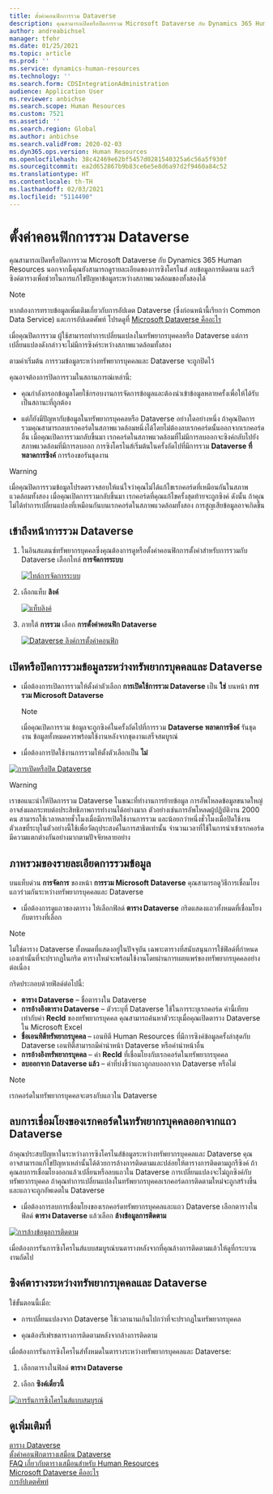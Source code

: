 ```yaml
---
title: ตั้งค่าคอนฟิกการรวม Dataverse
description: คุณสามารถเปิดหรือปิดการรวม Microsoft Dataverse กับ Dynamics 365 Human Resources นอกจากนี้คุณยังสามารถดูรายละเอียดของการซิงโครไนส์ ลบข้อมูลการติดตาม และรีซิงค์ตารางเพื่อช่วยในการแก้ไขปัญหาข้อมูลระหว่างสภาพแวดล้อมของทั้งสองได้
author: andreabichsel
manager: tfehr
ms.date: 01/25/2021
ms.topic: article
ms.prod: ''
ms.service: dynamics-human-resources
ms.technology: ''
ms.search.form: CDSIntegrationAdministration
audience: Application User
ms.reviewer: anbichse
ms.search.scope: Human Resources
ms.custom: 7521
ms.assetid: ''
ms.search.region: Global
ms.author: anbichse
ms.search.validFrom: 2020-02-03
ms.dyn365.ops.version: Human Resources
ms.openlocfilehash: 38c42469e62bf5457d0281540325a6c56a5f930f
ms.sourcegitcommit: ea2d652867b9b83ce6e5e8d6a97d2f9460a84c52
ms.translationtype: HT
ms.contentlocale: th-TH
ms.lasthandoff: 02/03/2021
ms.locfileid: "5114490"
---
```

# <a name="configure-dataverse-integration"></a>ตั้งค่าคอนฟิกการรวม Dataverse

คุณสามารถเปิดหรือปิดการรวม Microsoft Dataverse กับ Dynamics 365 Human Resources นอกจากนี้คุณยังสามารถดูรายละเอียดของการซิงโครไนส์ ลบข้อมูลการติดตาม และรีซิงค์ตารางเพื่อช่วยในการแก้ไขปัญหาข้อมูลระหว่างสภาพแวดล้อมของทั้งสองได้

> [!NOTE]
> หากต้องการทราบข้อมูลเพิ่มเติมเกี่ยวกับการอัปเดต Dataverse (ซึ่งก่อนหน้านี้เรียกว่า Common Data Service) และการอัปเดตศัพท์ โปรดดูที่ [Microsoft Dataverse คืออะไร](https://docs.microsoft.com/powerapps/maker/data-platform/data-platform-intro)

เมื่อคุณปิดการรวม ผู้ใช้สามารถทำการเปลี่ยนแปลงในทรัพยากรบุคคลหรือ Dataverse แต่การเปลี่ยนแปลงดังกล่าวจะไม่มีการซิงค์ระหว่างสภาพแวดล้อมทั้งสอง

ตามค่าเริ่มต้น การรวมข้อมูลระหว่างทรัพยากรบุคคลและ Dataverse จะถูกปิดไว้

คุณอาจต้องการปิดการรวมในสถานการณ์เหล่านี้:

- คุณกำลังกรอกข้อมูลโดยใช้กรอบงานการจัดการข้อมูลและต้องนำเข้าข้อมูลหลายครั้งเพื่อให้ได้รับเป็นสถานะที่ถูกต้อง

- แต่ก็ยังมีปัญหากับข้อมูลในทรัพยากรบุคคลหรือ Dataverse อย่างใดอย่างหนึ่ง ถ้าคุณปิดการรวมคุณสามารถลบเรกคอร์ดในสภาพแวดล้อมหนึ่งได้โดยไม่ต้องลบเรกคอร์ดนั้นออกจากเรกคอร์ดอื่น เมื่อคุณเปิดการรวมกลับขึ้นมา เรกคอร์ดในสภาพแวดล้อมที่ไม่มีการลบออกจะซิงค์กลับไปยังสภาพแวดล้อมที่มีการลบออก การซิงโครไนส์เริ่มต้นในครั้งถัดไปที่มีการรวม **Dataverse ที่พลาดการซิงค์** การร้องขอรันชุดงาน

> [!WARNING]
> เมื่อคุณปิดการรวมข้อมูลโปรดตรวจสอบให้แน่ใจว่าคุณไม่ได้แก้ไขเรกคอร์ดที่เหมือนกันในสภาพแวดล้อมทั้งสอง เมื่อคุณเปิดการรวมกลับขึ้นมา เรกคอร์ดที่คุณแก้ไขครั้งสุดท้ายจะถูกซิงค์ ดังนั้น ถ้าคุณไม่ได้ทำการเปลี่ยนแปลงที่เหมือนกันบนเรกคอร์ดในสภาพแวดล้อมทั้งสอง การสูญเสียข้อมูลอาจเกิดขึ้น

## <a name="access-the-dataverse-integration-page"></a>เข้าถึงหน้าการรวม Dataverse

1. ในอินสแตนซ์ทรัพยากรบุคคลซึ่งคุณต้องการดูหรือตั้งค่าคอนฟิกการตั้งค่าสำหรับการรวมกับ Dataverse เลือกไทล์ **การจัดการระบบ**

    [![ไทล์การจัดการระบบ](./media/hr-select-system-administration.png)](./media/hr-select-system-administration.png)

2. เลือกแท็บ **ลิงค์**

    [![แท็บลิงค์](./media/hr-system-administration-links.png)](./media/hr-system-administration-links.png)

3. ภายใต้ **การรวม** เลือก **การตั้งค่าคอนฟิก Dataverse**

    [![Dataverse ลิงค์การตั้งค่าคอนฟิก](./media/hr-admin-integration-dataverse-select.png)](./media/hr-admin-integration-dataverse-select.png)

## <a name="turn-data-integration-between-human-resources-and-dataverse-on-or-off"></a>เปิดหรือปิดการรวมข้อมูลระหว่างทรัพยากรบุคคลและ Dataverse

- เมื่อต้องการเปิดการรวมให้ตั้งค่าตัวเลือก **การเปิดใช้การรวม Dataverse** เป็น **ใช่** บนหน้า **การรวม Microsoft Dataverse**

    > [!NOTE]
    > เมื่อคุณเปิดการรวม ข้อมูลจะถูกซิงค์ในครั้งถัดไปที่การรวม **Dataverse พลาดการซิงค์** รันชุดงาน ข้อมูลทั้งหมดควรพร้อมใช้งานหลังจากชุดงานเสร็จสมบูรณ์

- เมื่อต้องการปิดใช้งานการรวมให้ตั้งตัวเลือกเป็น **ไม่**

[![การเปิดหรือปิด Dataverse](./media/hr-admin-integration-dataverse-enable-disable.png)](./media/hr-admin-integration-dataverse-enable-disable.png)

> [!WARNING]
> เราขอแนะนำให้ปิดการรวม Dataverse ในขณะที่ทำงานการย้ายข้อมูล การอัพโหลดข้อมูลขนาดใหญ่อาจส่งผลกระทบต่อประสิทธิภาพการทำงานได้อย่างมาก ตัวอย่างเช่นการอัพโหลดผู้ปฏิบัติงาน 2000 คน สามารถใช้เวลาหลายชั่วโมงเมื่อมีการเปิดใช้งานการรวม และน้อยกว่าหนึ่งชั่วโมงเมื่อปิดใช้งาน ตัวเลขที่ระบุในตัวอย่างนี้ใช้เพื่อวัตถุประสงค์ในการสาธิตเท่านั้น จำนวนเวลาที่ใช้ในการนำเข้าเรกคอร์ดมีความแตกต่างกันอย่างมากตามปัจจัยหลายอย่าง

## <a name="view-data-integration-details"></a>ภาพรวมของรายละเอียดการรวมข้อมูล

บนแท็บด่วน **การจัดการ** ของหน้า **การรวม Microsoft Dataverse** คุณสามารถดูวิธีการเชื่อมโยงแถวร่วมกันระหว่างทรัพยากรบุคคลและ Dataverse

- เมื่อต้องการดูแถวของตาราง ให้เลือกฟิลด์ **ตาราง Dataverse** กริดแสดงแถวทั้งหมดที่เชื่อมโยงกับตารางที่เลือก

> [!NOTE]
> ไม่ใช่ตาราง Dataverse ทั้งหมดที่แสดงอยู่ในปัจจุบัน เฉพาะตารางที่สนับสนุนการใช้ฟิลด์ที่กำหนดเองเท่านั้นที่จะปรากฏในกริด ตารางใหม่จะพร้อมใช้งานโดยผ่านการเผยแพร่ของทรัพยากรบุคคลอย่างต่อเนื่อง

กริดประกอบด้วยฟิลด์ต่อไปนี้:

- **ตาราง Dataverse** – ชื่อตารางใน Dataverse
- **การอ้างอิงตาราง Dataverse** – ตัวระบุที่ Dataverse ใช้ในการระบุเรกคอร์ด ค่านี้เทียบเท่ากับค่า **RecId** ของทรัพยากรบุคคล คุณสามารถค้นหาตัวระบุเมื่อคุณเปิดตาราง Dataverse ใน Microsoft Excel
- **ชื่อเอนทิตีทรัพยากรบุคคล** – เอนทิตี Human Resources ที่มีการซิงค์ข้อมูลครั้งล่าสุดกับ Dataverse เอนทิตี้สามารถมีคำนำหน้า Dataverse หรือคำนำหน้าอื่น
- **การอ้างอิงทรัพยากรบุคคล** – ค่า **RecId** ที่เชื่อมโยงกับเรกคอร์ดในทรัพยากรบุคคล
- **ลบออกจาก Dataverse แล้ว** – ค่าที่บ่งชี้ว่าแถวถูกลบออกจาก Dataverse หรือไม่

> [!NOTE]
> เรกคอร์ดในทรัพยากรบุคคลจะตรงกับแถวใน Dataverse

## <a name="remove-the-association-of-a-human-resources-record-from-a-dataverse-row"></a>ลบการเชื่อมโยงของเรกคอร์ดในทรัพยากรบุคคลออกจากแถว Dataverse

ถ้าคุณประสบปัญหาในระหว่างการซิงโครไนส์ข้อมูลระหว่างทรัพยากรบุคคลและ Dataverse คุณอาจสามารถแก้ไขปัญหาเหล่านั้นได้ด้วยการล้างการติดตามและปล่อยให้ตารางการติดตามถูกรีซิงค์ ถ้าคุณลบการเชื่อมโยงออกแล้วเปลี่ยนหรือลบแถวใน Dataverse การเปลี่ยนแปลงจะไม่ถูกซิงค์กับทรัพยากรบุคคล ถ้าคุณทำการเปลี่ยนแปลงในทรัพยากรบุคคลเรกคอร์ดการติดตามใหม่จะถูกสร้างขึ้นและแถวจะถูกอัพเดตใน Dataverse

- เมื่อต้องการลบการเชื่อมโยงของเรกคอร์ดทรัพยากรบุคคลและแถว Dataverse เลือกตารางในฟิลด์ **ตาราง Dataverse** แล้วเลือก **ล้างข้อมูลการติดตาม**

[![การล้างข้อมูลการติดตาม](./media/hr-admin-integration-dataverse-clear-tracking.png)](./media/hr-admin-integration-dataverse-clear-tracking.png)

เมื่อต้องการรันการซิงโครไนส์แบบสมบูรณ์บนตารางหลังจากที่คุณล้างการติดตามแล้วให้ดูที่กระบวนงานถัดไป

## <a name="sync-a-table-between-human-resources-and-dataverse"></a>ซิงค์ตารางระหว่างทรัพยากรบุคคลและ Dataverse

ใช้ขั้นตอนนี้เมื่อ:

- การเปลี่ยนแปลงจาก Dataverse ใช้เวลานานเกินไปกว่าที่จะปรากฏในทรัพยากรบุคคล

- คุณต้องรีเฟรชตารางการติดตามหลังจากล้างการติดตาม

เมื่อต้องการรันการซิงโครไนส์ทั้งหมดในตารางระหว่างทรัพยากรบุคคลและ Dataverse:

1. เลือกตารางในฟิลด์ **ตาราง Dataverse**

2. เลือก **ซิงค์เดี๋ยวนี้**

[![การรันการซิงโครไนส์แบบสมบูรณ์](./media/hr-admin-integration-dataverse-sync-now.png)](./media/hr-admin-integration-dataverse-sync-now.png)

## <a name="see-also"></a>ดูเพิ่มเติมที่

[ตาราง Dataverse](hr-developer-entities.md)<br>
[ตั้งค่าคอนฟิกตารางเสมือน Dataverse](hr-admin-integration-common-data-service-virtual-entities.md)<br>
[FAQ เกี่ยวกับตารางเสมือนสำหรับ Human Resources](hr-admin-virtual-entity-faq.md)<br>
[Microsoft Dataverse คืออะไร](https://docs.microsoft.com/powerapps/maker/data-platform/data-platform-intro)<br>
[การอัปเดตศัพท์](https://docs.microsoft.com/powerapps/maker/data-platform/data-platform-intro#terminology-updates)

